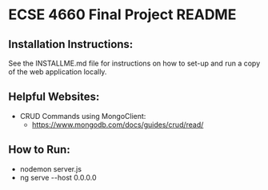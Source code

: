 # ECSE 4660 Final Project README

## Installation Instructions:
See the INSTALLME.md file for instructions on how to set-up and run a copy of the web application locally. 

## Helpful Websites:
 - CRUD Commands using MongoClient:
    * https://www.mongodb.com/docs/guides/crud/read/
    
    
## How to Run:
- nodemon server.js
- ng serve --host 0.0.0.0
